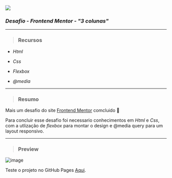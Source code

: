 <img src="https://img.shields.io/badge/Projec.-3colunas-lightgrey?style=plastic&logo=appveyor">

### _Desafio - Frontend Mentor - "3 colunas"_
---
>### Recursos

  - *Html*

  - *Css*

  - *Flexbox*

  - *@media*

---

>### Resumo

Mais um desafio do site <a href="https://www.frontendmentor.io/home" target="_blank">Frontend Mentor</a> comcluido 🥳

Para concluir esse desafio foi necessario conhecimentos em _Html_ e _Css_, com a utlização de _flexbox_ para montar o design e @media query para um layout responsivo.

---

>### Preview

![image](https://user-images.githubusercontent.com/119053161/225497151-a7cba9ef-061d-4708-8dc1-dbc3f2850f62.png)

Teste o projeto no GitHub Pages <a href="https://glitzdev.github.io/projeto-3colunas/">Aqui</a>.
